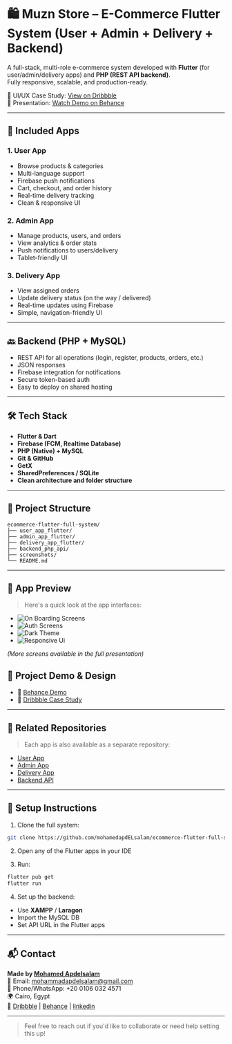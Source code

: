
# 🛍️ Muzn Store – E-Commerce Flutter System (User + Admin + Delivery + Backend)

A full-stack, multi-role e-commerce system developed with **Flutter** (for user/admin/delivery apps) and **PHP (REST API backend)**.  
Fully responsive, scalable, and production-ready.

🎨 UI/UX Case Study: [View on Dribbble](https://dribbble.com/shots/26295357-Muzn-Store-Ecommerce-App?utm_source=Clipboard_Shot&utm_campaign=mohamed-apdelsalam&utm_content=Muzn%20Store%20Ecommerce%20App&utm_medium=Social_Share&utm_source=Clipboard_Shot&utm_campaign=mohamed-apdelsalam&utm_content=Muzn%20Store%20Ecommerce%20App&utm_medium=Social_Share)  
🎥 Presentation: [Watch Demo on Behance](https://www.behance.net/gallery/230726033/Muzn-Store-Ecommerce-App)

---

## 📱 Included Apps

### 1. User App
- Browse products & categories
- Multi-language support
- Firebase push notifications
- Cart, checkout, and order history
- Real-time delivery tracking
- Clean & responsive UI

### 2. Admin App
- Manage products, users, and orders
- View analytics & order stats
- Push notifications to users/delivery
- Tablet-friendly UI

### 3. Delivery App
- View assigned orders
- Update delivery status (on the way / delivered)
- Real-time updates using Firebase
- Simple, navigation-friendly UI

---

## 🔙 Backend (PHP + MySQL)
- REST API for all operations (login, register, products, orders, etc.)
- JSON responses
- Firebase integration for notifications
- Secure token-based auth
- Easy to deploy on shared hosting

---

## 🛠️ Tech Stack

- **Flutter & Dart**
- **Firebase (FCM, Realtime Database)**
- **PHP (Native) + MySQL**
- **Git & GitHub**
- **GetX**
- **SharedPreferences / SQLite**
- **Clean architecture and folder structure**

---

## 📁 Project Structure

```
ecommerce-flutter-full-system/
├── user_app_flutter/
├── admin_app_flutter/
├── delivery_app_flutter/
├── backend_php_api/
├── screenshots/
└── README.md
```

---

## 📸 App Preview

> Here's a quick look at the app interfaces:

- ![On Boarding Screens](https://cdn.dribbble.com/userupload/44166008/file/original-024b4126106a65759a693fe39d2fb14a.jpg?resize=1600x900&vertical=center)
- ![Auth Screens](https://cdn.dribbble.com/userupload/44166011/file/original-b86f7380926367cbefd3cb7cf3cef247.jpg?resize=1024x576&vertical=center)
- ![Dark Theme](https://cdn.dribbble.com/userupload/44166017/file/original-7c81c4b1eb44b3cf6ba2cdfeef952050.jpg?resize=1600x900&vertical=center)
- ![Responsive Ui](https://cdn.dribbble.com/userupload/44166018/file/original-9bd3006f3a901a52b2c9ec0593dddfd1.jpg?resize=1024x576&vertical=center)

_(More screens available in the full presentation)_
## 💼 Project Demo & Design

- 🎥 [Behance Demo ](https://www.behance.net/gallery/230726033/Muzn-Store-Ecommerce-App)
- 🎨 [Dribbble  Case Study](https://dribbble.com/shots/26295357-Muzn-Store-Ecommerce-App?utm_source=Clipboard_Shot&utm_campaign=mohamed-apdelsalam&utm_content=Muzn%20Store%20Ecommerce%20App&utm_medium=Social_Share&utm_source=Clipboard_Shot&utm_campaign=mohamed-apdelsalam&utm_content=Muzn%20Store%20Ecommerce%20App&utm_medium=Social_Share)


---

## 🔗 Related Repositories

> Each app is also available as a separate repository:

- [User App](https://github.com/mohamedapdELsalam/ecommerce_frontend)
- [Admin App](https://github.com/mohamedapdELsalam/ecommerceAdmin)
- [Delivery App](https://github.com/mohamedapdELsalam/ecommerceDelivery)
- [Backend API](https://github.com/mohamedapdELsalam/ecommerce_backend)

---

## 🚀 Setup Instructions

1. Clone the full system:
```bash
git clone https://github.com/mohamedapdELsalam/ecommerce-flutter-full-system.git
```

2. Open any of the Flutter apps in your IDE

3. Run:
```bash
flutter pub get
flutter run
```

4. Set up the backend:
- Use **XAMPP** / **Laragon**
- Import the MySQL DB
- Set API URL in the Flutter apps

---


## 📬 Contact

**Made by [Mohamed Apdelsalam](https://www.linkedin.com/in/mohamed-apdelsalam-5ba542304/)**  
📧 Email: [mohammadapdelsalam@gmail.com](mailto:mohammadapdelsalam@gmail.com)  
📱 Phone/WhatsApp: +20 0106 032 4571  
🌍 Cairo, Egypt  
💼 [Dribbble](https://www.dribbble.com/mohamed-apdelsalam) | [Behance](https://www.behance.net/mohamedapdelsa) | [linkedin](https://www.linkedin.com/in/mohamed-apdelsalam-5ba542304/)

---

> Feel free to reach out if you'd like to collaborate or need help setting this up!
